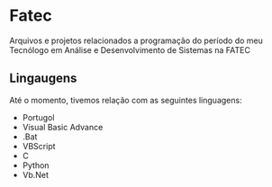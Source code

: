 # Fatec
Arquivos e projetos relacionados a programação do período do meu Tecnólogo em Análise e Desenvolvimento de Sistemas na FATEC

## Lingaugens
Até o momento, tivemos relação com as seguintes linguagens:
* Portugol
* Visual Basic Advance
* .Bat
* VBScript
* C
* Python
* Vb.Net

